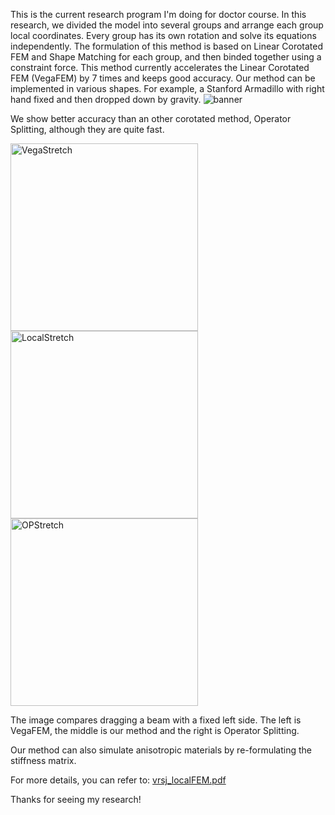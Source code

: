 This is the current research program I'm doing for doctor course. In this research, we divided the model into several groups and arrange each group local coordinates. Every group has its own rotation and solve its equations independently.
The formulation of this method is based on Linear Corotated FEM and Shape Matching for each group, and then binded together using a constraint force.
This method currently accelerates the Linear Corotated FEM (VegaFEM) by 7 times and keeps good accuracy. Our method can be implemented in various shapes.
For example, a Stanford Armadillo with right hand fixed and then dropped down by gravity.
![banner](https://github.com/MagnoliaKKK/tetfemcpp/assets/62364444/71263d49-657b-4ecb-ae39-48f4e41389c3)

We show better accuracy than an other corotated method, Operator Splitting, although they are quite fast.

<img src="https://github.com/MagnoliaKKK/tetfemcpp/assets/62364444/d7e5ac2a-74e7-4696-9f89-27745b069ecf" alt="VegaStretch" width="300"/>

<img src="https://github.com/MagnoliaKKK/tetfemcpp/assets/62364444/03cf29e7-0547-49bf-8637-0e848ff6f197" alt="LocalStretch" width="300"/>

<img src="https://github.com/MagnoliaKKK/tetfemcpp/assets/62364444/14a8c8bb-f665-46d3-b879-c06e3609b5c6" alt="OPStretch" width="300"/>



The image compares dragging a beam with a fixed left side. The left is VegaFEM, the middle is our method and the right is Operator Splitting.

Our method can also simulate anisotropic materials by re-formulating the stiffness matrix.

For more details, you can refer to:
[vrsj_localFEM.pdf](https://github.com/user-attachments/files/15973518/vrsj_localFEM.pdf)

Thanks for seeing my research!
